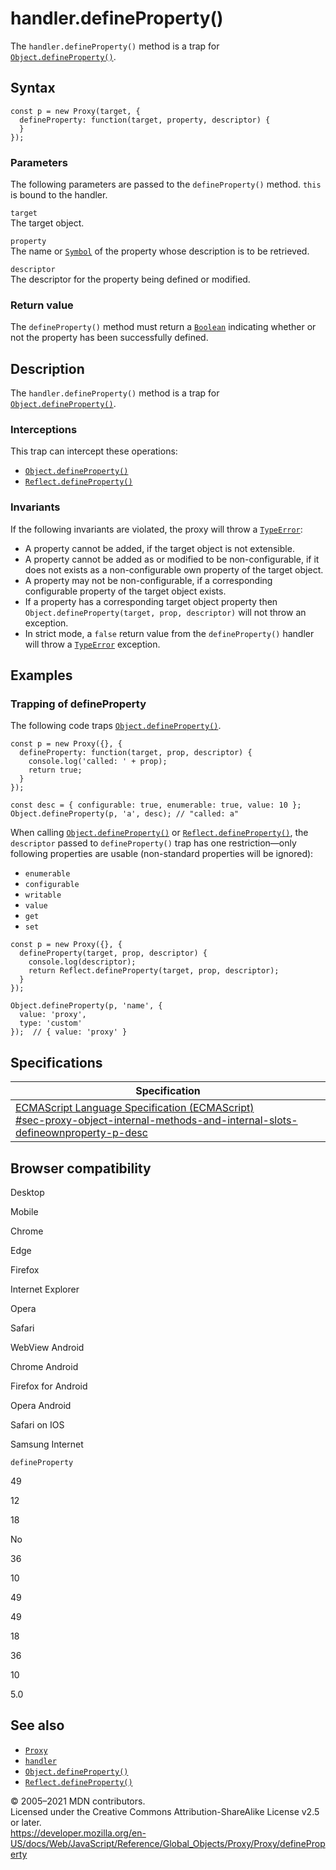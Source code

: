 handler.defineProperty()
========================

The `handler.defineProperty()` method is a trap for [`Object.defineProperty()`](../../object/defineproperty).

Syntax
------

    const p = new Proxy(target, {
      defineProperty: function(target, property, descriptor) {
      }
    });

### Parameters

The following parameters are passed to the `defineProperty()` method. `this` is bound to the handler.

`target`  
The target object.

`property`  
The name or [`Symbol`](../../symbol) of the property whose description is to be retrieved.

`descriptor`  
The descriptor for the property being defined or modified.

### Return value

The `defineProperty()` method must return a [`Boolean`](../../boolean) indicating whether or not the property has been successfully defined.

Description
-----------

The `handler.defineProperty()` method is a trap for [`Object.defineProperty()`](../../object/defineproperty).

### Interceptions

This trap can intercept these operations:

-   [`Object.defineProperty()`](../../object/defineproperty)
-   [`Reflect.defineProperty()`](../../reflect/defineproperty)

### Invariants

If the following invariants are violated, the proxy will throw a [`TypeError`](../../typeerror):

-   A property cannot be added, if the target object is not extensible.
-   A property cannot be added as or modified to be non-configurable, if it does not exists as a non-configurable own property of the target object.
-   A property may not be non-configurable, if a corresponding configurable property of the target object exists.
-   If a property has a corresponding target object property then `Object.defineProperty(target, prop, descriptor)` will not throw an exception.
-   In strict mode, a `false` return value from the `defineProperty()` handler will throw a [`TypeError`](../../typeerror) exception.

Examples
--------

### Trapping of defineProperty

The following code traps [`Object.defineProperty()`](../../object/defineproperty).

    const p = new Proxy({}, {
      defineProperty: function(target, prop, descriptor) {
        console.log('called: ' + prop);
        return true;
      }
    });

    const desc = { configurable: true, enumerable: true, value: 10 };
    Object.defineProperty(p, 'a', desc); // "called: a"

When calling [`Object.defineProperty()`](../../object/defineproperty) or [`Reflect.defineProperty()`](../../reflect/defineproperty), the `descriptor` passed to `defineProperty()` trap has one restriction—only following properties are usable (non-standard properties will be ignored):

-   `enumerable`
-   `configurable`
-   `writable`
-   `value`
-   `get`
-   `set`

<!-- -->

    const p = new Proxy({}, {
      defineProperty(target, prop, descriptor) {
        console.log(descriptor);
        return Reflect.defineProperty(target, prop, descriptor);
      }
    });

    Object.defineProperty(p, 'name', {
      value: 'proxy',
      type: 'custom'
    });  // { value: 'proxy' }

Specifications
--------------

<table><thead><tr class="header"><th>Specification</th></tr></thead><tbody><tr class="odd"><td><a href="https://tc39.es/ecma262/#sec-proxy-object-internal-methods-and-internal-slots-defineownproperty-p-desc">ECMAScript Language Specification (ECMAScript)<br />
<span class="small">#sec-proxy-object-internal-methods-and-internal-slots-defineownproperty-p-desc</span></a></td></tr></tbody></table>

Browser compatibility
---------------------

Desktop

Mobile

Chrome

Edge

Firefox

Internet Explorer

Opera

Safari

WebView Android

Chrome Android

Firefox for Android

Opera Android

Safari on IOS

Samsung Internet

`defineProperty`

49

12

18

No

36

10

49

49

18

36

10

5.0

See also
--------

-   [`Proxy`](../../proxy)
-   [`handler`](../proxy)
-   [`Object.defineProperty()`](../../object/defineproperty)
-   [`Reflect.defineProperty()`](../../reflect/defineproperty)

© 2005–2021 MDN contributors.  
Licensed under the Creative Commons Attribution-ShareAlike License v2.5 or later.  
<a href="https://developer.mozilla.org/en-US/docs/Web/JavaScript/Reference/Global_Objects/Proxy/Proxy/defineProperty" class="_attribution-link">https://developer.mozilla.org/en-US/docs/Web/JavaScript/Reference/Global_Objects/Proxy/Proxy/defineProperty</a>
